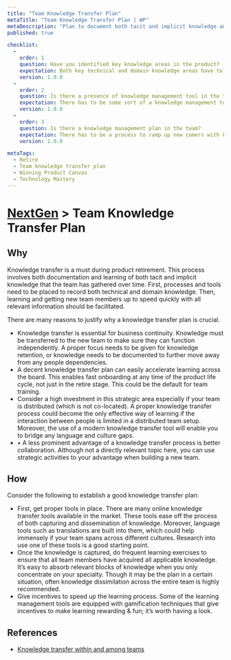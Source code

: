 ```yaml
---
title: "Team Knowledge Transfer Plan"
metaTitle: "Team Knowledge Transfer Plan | WP"
metaDescription: "Plan to document both tacit and implicit knowledge and create knowledge ramp up materials to transfer knowledge."
published: true

checklist: 
  -
    order: 1
    question: Have you identified key knowledge areas in the product?
    expectation: Both key technical and domain knowledge areas have to be clearly identified and listed.  
    version: 1.0.0
  -
    order: 2
    question: Is there a presence of knowledge management tool in the team?
    expectation: There has to be some sort of a knowledge management tool in place. This tools needs to be frequently used by the team to both access and record knowledge.
    version: 1.0.0
  -
    order: 3
    question: Is there a knowledge management plan in the team?
    expectation: There has to be a process to ramp up new comers with knowledge. Also there should be a process to share individual knowledge to the entire team in a periodic manner. The process should also have provision to record knowledge. 
    version: 1.0.0

metaTags:
  - Retire
  - Team knowledge transfer plan
  - Winning Product Canvas
  - Technology Mastery
---
```

# [NextGen](../8-retire.md) > Team Knowledge Transfer Plan

## Why
Knowledge transfer is a must during product retirement. This process involves both documentation and learning of both tacit and implicit knowledge that the team has gathered over time. First, processes and tools need to be placed to record both technical and domain knowledge. Then, learning and getting new team members up to speed quickly with all relevant information should be facilitated.

There are many reasons to justify why a knowledge transfer plan is crucial.

- Knowledge transfer is essential for business continuity. Knowledge must be transferred to the new team to make sure they can function independently. A proper focus needs to be given for knowledge retention, or knowledge needs to be documented to further move away from any people dependencies.
-	A decent knowledge transfer plan can easily accelerate learning across the board. This enables fast onboarding at any time of the product life cycle, not just in the retire stage. This could be the default for team training.
- Consider a high investment in this strategic area especially if your team is distributed (which is not co-located). A proper knowledge transfer process could become the only effective way of learning if the interaction between people is limited in a distributed team setup. Moreover, the use of a modern knowledge transfer tool will enable you to bridge any language and culture gaps.
- •	A less prominent advantage of a knowledge transfer process is better collaboration. Although not a directly relevant topic here, you can use strategic activities to your advantage when building a new team.


## How
Consider the following to establish a good knowledge transfer plan:

- First, get proper tools in place. There are many online knowledge transfer tools available in the market. These tools ease off the process of both capturing and dissemination of knowledge. Moreover, language tools such as translations are built into them, which could help immensely if your team spans across different cultures. Research into use one of these tools is a good starting point.
- Once the knowledge is captured, do frequent learning exercises to ensure that all team members have acquired all applicable knowledge. It’s easy to absorb relevant blocks of knowledge when you only concentrate on your specialty. Though it may be the plan in a certain situation, often knowledge dissimilation across the entire team is highly recommended.
- Give incentives to speed up the learning process. Some of the learning management tools are equipped with gamification techniques that give incentives to make learning rewarding & fun; it’s worth having a look.


## References

- [Knowledge transfer within and among teams](https://www.wolfmotivation.com/programs/knowledge-transfer-within-and-among-teams)

